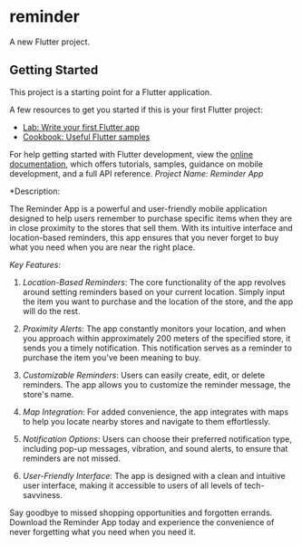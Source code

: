 # reminder

A new Flutter project.

## Getting Started

This project is a starting point for a Flutter application.

A few resources to get you started if this is your first Flutter project:

- [Lab: Write your first Flutter app](https://docs.flutter.dev/get-started/codelab)
- [Cookbook: Useful Flutter samples](https://docs.flutter.dev/cookbook)

For help getting started with Flutter development, view the
[online documentation](https://docs.flutter.dev/), which offers tutorials,
samples, guidance on mobile development, and a full API reference.
*Project Name: Reminder App*

*Description:

The Reminder App is a powerful and user-friendly mobile application designed to help users remember to purchase specific items when they are in close proximity to the stores that sell them. With its intuitive interface and location-based reminders, this app ensures that you never forget to buy what you need when you are near the right place.

*Key Features:*

1. *Location-Based Reminders*: The core functionality of the app revolves around setting reminders based on your current location. Simply input the item you want to purchase and the location of the store, and the app will do the rest.

2. *Proximity Alerts*: The app constantly monitors your location, and when you approach within approximately 200 meters of the specified store, it sends you a timely notification. This notification serves as a reminder to purchase the item you've been meaning to buy.

3. *Customizable Reminders*: Users can easily create, edit, or delete reminders. The app allows you to customize the reminder message, the store's name.

4. *Map Integration*: For added convenience, the app integrates with maps to help you locate nearby stores and navigate to them effortlessly.

5. *Notification Options*: Users can choose their preferred notification type, including pop-up messages, vibration, and sound alerts, to ensure that reminders are not missed.

6. *User-Friendly Interface*: The app is designed with a clean and intuitive user interface, making it accessible to users of all levels of tech-savviness.


Say goodbye to missed shopping opportunities and forgotten errands. Download the Reminder App today and experience the convenience of never forgetting what you need when you need it.
